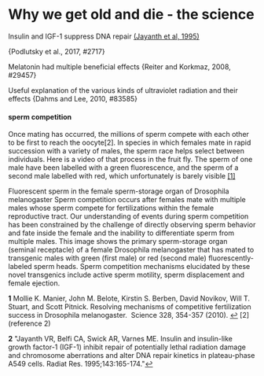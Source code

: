 # Why we get old and die - the science

Insulin and IGF-1 suppress DNA repair <a id="a2">[(Jayanth et al, 1995)](#f2)</a>

{Podlutsky et al., 2017, #2717}

Melatonin had multiple beneficial effects {Reiter and Korkmaz, 2008, #29457}

Useful explanation of the various kinds of ultraviolet radiation and their effects {Dahms and Lee, 2010, #83585}
#### sperm competition
Once mating has occurred, the millions of sperm compete with each other to be first to reach the oocyte[2]. In species in which females mate in rapid succession with a variety of males, the sperm race helps select between individuals. Here is a video of that process in the fruit fly. The sperm of one male have been labelled with a green fluorescence, and the sperm of a second male labelled with red, which unfortunately is barely visible <a id="a1">[[1]](#f1)</a>


Fluorescent sperm in the female sperm-storage organ of Drosophila melanogaster
Sperm competition occurs after females mate with multiple males whose sperm compete for fertilizations within the female reproductive tract. Our understanding of events during sperm competition has been constrained by the challenge of directly observing sperm behavior and fate inside the female and the inability to differentiate sperm from multiple males. This image shows the primary sperm-storage organ (seminal receptacle) of a female Drosophila melanogaster that has mated to transgenic males with green (first male) or red (second male) fluorescently-labeled sperm heads. Sperm competition mechanisms elucidated by these novel transgenics include active sperm motility, sperm displacement and female ejection.

<b id="f1">1</b> Mollie K. Manier, John M. Belote, Kirstin S. Berben, David Novikov, Will T. Stuart, and Scott Pitnick. Resolving mechanisms of competitive fertilization success in Drosophila melanogaster.  Science 328, 354-357 (2010). [↩](#a1)
[2](reference 2)

<b id="f2">2</b> "Jayanth VR, Belfi CA, Swick AR, Varnes ME. Insulin and insulin-like growth factor-1 (IGF-1) inhibit repair of potentially lethal radiation damage and chromosome aberrations and alter DNA repair kinetics in plateau-phase A549 cells. Radiat Res. 1995;143:165-174."[↩](#a2)
